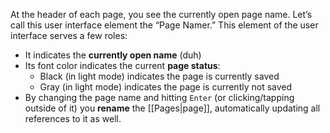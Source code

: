 At the header of each page, you see the currently open page name. Let’s call this user interface element the “Page Namer.” This element of the user interface serves a few roles:

* It indicates the **currently open name** (duh)
* Its font color indicates the current **page status**:
  * Black (in light mode) indicates the page is currently saved
  * Gray (in light mode) indicates the page is currently not saved
* By changing the page name and hitting `Enter` (or clicking/tapping outside of it) you **rename** the [[Pages|page]], automatically updating all references to it as well.
